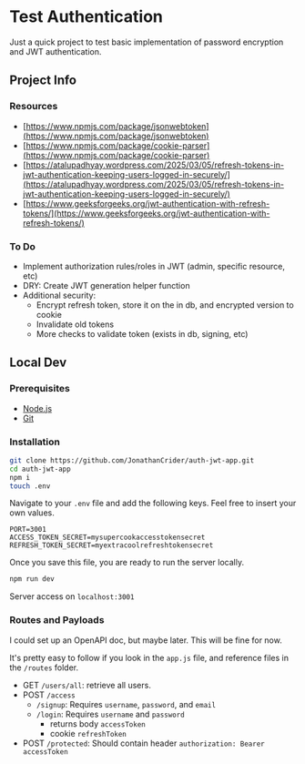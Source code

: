 # Test Authentication

Just a quick project to test basic implementation of password encryption and JWT authentication.

## Project Info

### Resources

- [https://www.npmjs.com/package/jsonwebtoken](https://www.npmjs.com/package/jsonwebtoken)
- [https://www.npmjs.com/package/cookie-parser](https://www.npmjs.com/package/cookie-parser)
- [https://atalupadhyay.wordpress.com/2025/03/05/refresh-tokens-in-jwt-authentication-keeping-users-logged-in-securely/](https://atalupadhyay.wordpress.com/2025/03/05/refresh-tokens-in-jwt-authentication-keeping-users-logged-in-securely/)
- [https://www.geeksforgeeks.org/jwt-authentication-with-refresh-tokens/](https://www.geeksforgeeks.org/jwt-authentication-with-refresh-tokens/)

### To Do

- Implement authorization rules/roles in JWT (admin, specific resource, etc)
- DRY: Create JWT generation helper function
- Additional security:
  - Encrypt refresh token, store it on the  in db, and encrypted version to cookie
  - Invalidate old tokens
  - More checks to validate token (exists in db, signing, etc)

## Local Dev

### Prerequisites

- [Node.js](https://nodejs.org/en)
- [Git](https://git-scm.com/downloads)

### Installation

```bash
git clone https://github.com/JonathanCrider/auth-jwt-app.git
cd auth-jwt-app
npm i
touch .env
```

Navigate to your `.env` file and add the following keys. Feel free to insert your own values.

```env
PORT=3001
ACCESS_TOKEN_SECRET=mysupercookaccesstokensecret
REFRESH_TOKEN_SECRET=myextracoolrefreshtokensecret
```

Once you save this file, you are ready to run the server locally.

```bash
npm run dev
```

Server access on `localhost:3001`

### Routes and Payloads

I could set up an OpenAPI doc, but maybe later. This will be fine for now.

It's pretty easy to follow if you look in the `app.js` file, and reference files in the `/routes` folder.

- GET `/users/all`: retrieve all users.
- POST `/access`
  - `/signup`: Requires `username`, `password`, and `email`
  - `/login`: Requires `username` and `password`
    - returns body `accessToken`
    - cookie `refreshToken`
- POST `/protected`: Should contain header `authorization: Bearer accessToken`
